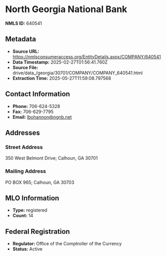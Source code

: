 # North Georgia National Bank

**NMLS ID:** 640541

## Metadata
- **Source URL:** https://nmlsconsumeraccess.org/EntityDetails.aspx/COMPANY/640541
- **Data Timestamp:** 2025-02-27T01:56:41.760Z
- **Source File:** drive/data_/georgia/30701/COMPANY/COMPANY_640541.html
- **Extraction Time:** 2025-05-27T11:59:08.797568

## Contact Information
- **Phone:** 706-624-5328
- **Fax:** 706-629-7795
- **Email:** lbohannon@ngnb.net

## Addresses
### Street Address
350 West Belmont Drive; Calhoun, GA 30701

### Mailing Address
PO BOX 965; Calhoun, GA 30703

## MLO Information
- **Type:** registered
- **Count:** 14

## Federal Registration
- **Regulator:** Office of the Comptroller of the Currency
- **Status:** Active
